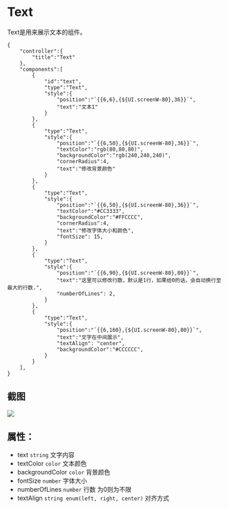 # Text

Text是用来展示文本的组件。

```
{
    "controller":{
        "title":"Text"
    },
    "components":[
        {
            "id":"text",
            "type":"Text",
            "style":{
                "position":"`{{6,6},{${UI.screenW-80},36}}`",
                "text":"文本1"
            }
        },
        {
            "type":"Text",
            "style":{
                "position":"`{{6,50},{${UI.screenW-80},36}}`",
                "textColor":"rgb(80,80,80)",
                "backgroundColor":"rgb(240,240,240)",
                "cornerRadius":4,
                "text":"修改背景颜色"
            }
        },
        {
            "type":"Text",
            "style":{
                "position":"`{{6,50},{${UI.screenW-80},36}}`",
                "textColor":"#CC3333",
                "backgroundColor":"#FFCCCC",
                "cornerRadius":4,
                "text":"修改字体大小和颜色",
                "fontSize": 15,
            }
        },
        {
            "type":"Text",
            "style":{
                "position":"`{{6,90},{${UI.screenW-80},80}}`",
                "text":"这里可以修改行数，默认是1行，如果给0的话，会自动换行至最大的行数.",
                "numberOfLines": 2,
            }
        },
        {
            "type":"Text",
            "style":{
                "position":"`{{6,160},{${UI.screenW-80},80}}`",
                "text":"文字在中间展示",
                "textAlign": "center",
                "backgroundColor":"#CCCCCC",
            }
        }
    ],
}

```

## 截图

![](http://on0hv7n2x.bkt.clouddn.com/JsonRenderKit:Component:Text.png)

## 属性： 

* text `string` 文字内容
* textColor `color` 文本颜色
* backgroundColor `color` 背景颜色
* fontSize `number` 字体大小
* numberOfLines `number` 行数 为0则为不限
* textAlign `string enum(left, right, center)` 对齐方式
